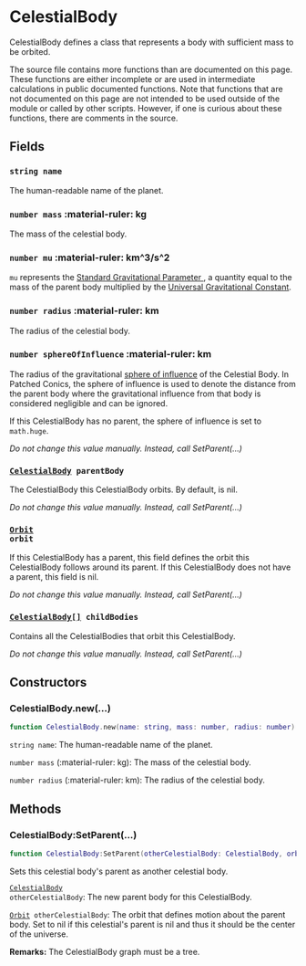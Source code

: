 # CelestialBody

CelestialBody defines a class that represents a body with sufficient mass to be orbited.

The source file contains more functions than are documented on this page. These functions are either incomplete or are used in intermediate calculations in public documented functions. Note that functions that are not documented on this page are not intended to be used outside of the module or called by other scripts. However, if one is curious about these functions, there are comments in the source.

## Fields

### `string name`
The human-readable name of the planet.

### `number mass` <span class="unitSpan">:material-ruler: kg</span>

The mass of the celestial body.

### `number mu` <span class="unitSpan">:material-ruler: km^3/s^2</span>

`mu` represents the [Standard Gravitational Parameter ](https://en.wikipedia.org/wiki/Specific_mechanical_energy), a quantity equal to the mass of the parent body multiplied by the [Universal Gravitational Constant](./physicsConstants.md).

### `number radius` <span class="unitSpan">:material-ruler: km</span>

The radius of the celestial body.

### `number sphereOfInfluence` <span class="unitSpan">:material-ruler: km</span>

The radius of the gravitational [sphere of influence](https://en.wikipedia.org/wiki/Sphere_of_influence_(astrodynamics)) of the Celestial Body. In Patched Conics, the sphere of influence is used to denote the distance from the parent body where the gravitational influence from that body is considered negligible and can be ignored.

If this CelestialBody has no parent, the sphere of influence is set to `math.huge`.

_Do not change this value manually. Instead, call SetParent(...)_

### <code>[CelestialBody](./celestialBody.md) parentBody</code>

The CelestialBody this CelestialBody orbits. By default, is nil.

_Do not change this value manually. Instead, call SetParent(...)_

### <code>[Orbit](./orbit.md) orbit</code>

If this CelestialBody has a parent, this field defines the orbit this CelestialBody follows around its parent. If this CelestialBody does not have a parent, this field is nil.

_Do not change this value manually. Instead, call SetParent(...)_

### <code>[CelestialBody[]](./celestialBody.md) childBodies</code>

Contains all the CelestialBodies that orbit this CelestialBody.

_Do not change this value manually. Instead, call SetParent(...)_

## Constructors

### CelestialBody.new(...)

```lua
function CelestialBody.new(name: string, mass: number, radius: number) → CelestialBody
```

`string name`: The human-readable name of the planet.

`number mass` <span class="unitSpan">(:material-ruler: kg)</span>: The mass of the celestial body.

`number radius` <span class="unitSpan">(:material-ruler: km)</span>: The radius of the celestial body.

## Methods

### CelestialBody:SetParent(...)

```lua
function CelestialBody:SetParent(otherCelestialBody: CelestialBody, orbit: Orbit)
```

Sets this celestial body's parent as another celestial body.

<code>[CelestialBody](./celestialBody.md) otherCelestialBody</code>: The new parent body for this CelestialBody.

<code>[Orbit](./orbit.md) otherCelestialBody</code>: The orbit that defines motion about the parent body. Set to nil if this celestial's parent is nil and thus it should be the center of the universe.

**Remarks:** The CelestialBody graph must be a tree.